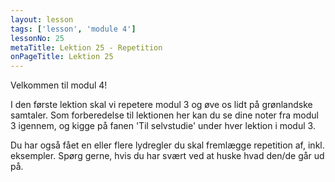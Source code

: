 ```yaml
---
layout: lesson
tags: ['lesson', 'module 4']
lessonNo: 25
metaTitle: Lektion 25 - Repetition
onPageTitle: Lektion 25
---
```

Velkommen til modul 4!

I den første lektion skal vi repetere modul 3 og øve os lidt på grønlandske samtaler. Som forberedelse til lektionen her kan du se dine noter fra modul 3 igennem, og kigge på fanen 'Til selvstudie' under hver lektion i modul 3.

Du har også fået en eller flere lydregler du skal fremlægge repetition af, inkl. eksempler. Spørg gerne, hvis du har svært ved at huske hvad den/de går ud på.